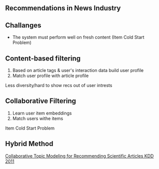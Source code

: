 Recommendations in News Industry
--------------------------------

Challanges
----------

* The system must perform well on fresh content (Item Cold Start Problem)

Content-based filtering
-----------------------

1. Based on article tags & user's interaction data build user profile
2. Match user profile with article profile

Less diversity/hard to show recs out of user intrests

Collaborative Filtering
-----------------------

1. Learn user item embeddings
2. Match users withe items

Item Cold Start Problem

Hybrid Method
-------------

[Collaborative Topic Modeling
for Recommending Scientific Articles KDD 2011](http://www.cs.columbia.edu/~blei/papers/WangBlei2011.pdf)
